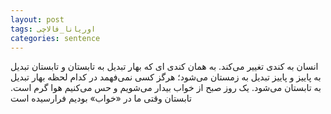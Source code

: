 ```yaml
---
layout: post
tags: اوریانا_فالاچی
categories: sentence
---
```


انسان به کندی تغییر می‌کند.
به همان کندی ای که بهار تبدیل به تابستان و تابستان تبدیل به پاییز و پاییز تبدیل به زمستان می‌شود؛ هرگز کسی نمی‌فهمد در کدام لحظه بهار تبدیل به تابستان می‌شود. 
یک روز صبح از خواب بیدار می‌شویم و حس می‌کنیم هوا گرم است. تابستان  وقتی ما در «خواب» بودیم فرارسیده است
